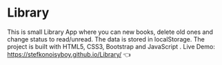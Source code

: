 # Library
This is small Library App where you can new books, delete old ones and change status to read/unread. The data is stored in localStorage. The project is built with HTML5, CSS3, Bootstrap and JavaScript
. Live Demo: https://stefkonoisyboy.github.io/Library/ 👈
